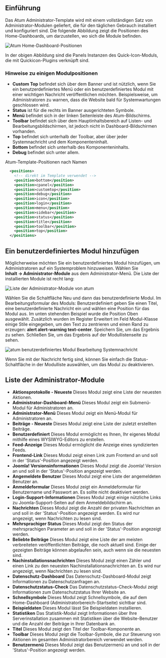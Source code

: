 <!-- Filename: J4.x:Administrator_Modules / Display title: Administrator-Module -->

## Einführung

Das Atum Administrator-Template wird mit einem vollständigen Satz von Administrator-Modulen geliefert, die für den täglichen Gebrauch installiert und konfiguriert sind. Die folgende Abbildung zeigt die Positionen des Home-Dashboards, um darzustellen, wo sich die Module befinden.

![Atum Home-Dashboard-Positionen](../../../en/images/modules/atum-template-positions.png)

In der obigen Abbildung sind die Panels Instanzen des Quick-Icon-Moduls, die mit Quickicon-Plugins verknüpft sind.

### Hinweise zu einigen Modulpositionen

- **Custom Top** befindet sich über dem Banner und ist nützlich, wenn Sie ein benutzerdefiniertes Menü oder ein benutzerdefiniertes Modul mit einer wichtigen Nachricht veröffentlichen möchten. Beispielsweise, um Administratoren zu warnen, dass die Website bald für Systemwartungen geschlossen wird.
- **Status** ist für die rechts im Banner ausgerichteten Symbole.
- **Menü** befindet sich in der linken Seitenleiste des Atum-Bildschirms.
- **Toolbar** befindet sich über dem Hauptinhaltsbereich auf Listen- und Bearbeitungsbildschirmen, ist jedoch nicht in Dashboard-Bildschirmen vorhanden.
- **Top** befindet sich unterhalb der Toolbar, aber über jeder Systemnachricht und dem Komponenteninhalt.
- **Bottom** befindet sich unterhalb des Komponenteninhalts.
- **Debug** befindet sich unter allem.

Atum-Template-Positionen nach Namen

```xml
  <positions>
    <!-- direkt im Template verwendet -->
    <position>bottom</position>
    <position>cpanel</position>
    <position>customtop</position>
    <position>debug</position>
    <position>icon</position>
    <position>login</position>
    <position>menu</position>
    <position>sidebar</position>
    <position>status</position>
    <position>title</position>
    <position>toolbar</position>
    <position>top</position>
  </positions>
```

## Ein benutzerdefiniertes Modul hinzufügen

Möglicherweise möchten Sie ein benutzerdefiniertes Modul hinzufügen, um Administratoren auf ein Systemproblem hinzuweisen. Wählen Sie **Inhalt → Administrator-Module** aus dem Administrator-Menü. Die Liste der installierten Module ist recht lang:

![Liste der Administrator-Module von atum](../../../en/images/modules/atum-admin-modules-list.png)

Wählen Sie die Schaltfläche Neu und dann das benutzerdefinierte Modul. Im Bearbeitungsformular des Moduls: Benutzerdefiniert geben Sie einen Titel, eine benutzerdefinierte Nachricht ein und wählen eine Position für das Modul aus. Im unten stehenden Beispiel wurde die Position Oben ausgewählt. Zusätzlich wurden im Register Erweitert im Feld Modul-Klasse einige Stile eingegeben, um den Text zu zentrieren und einen Rand zu erzeugen: **alert alert-warning text-center**. Speichern Sie, um das Ergebnis zu sehen. Schließen Sie, um das Ergebnis auf der Modullistenseite zu sehen.

![atum benutzerdefiniertes Modul Bearbeitung Systemnachricht](../../../en/images/modules/atum-admin-module-system-message.png)

Wenn Sie mit der Nachricht fertig sind, können Sie einfach die Status-Schaltfläche in der Modulliste auswählen, um das Modul zu deaktivieren.

## Liste der Administrator-Module

- **Aktionsprotokolle - Neueste** Dieses Modul zeigt eine Liste der
  neuesten Aktionen.
- **Administrator-Dashboard-Menü** Dieses Modul zeigt ein Submenü-Modul
  für Administratoren an.
- **Administrator-Menü** Dieses Modul zeigt ein Menü-Modul für
  Administratoren an.
- **Beiträge - Neueste** Dieses Modul zeigt eine Liste der zuletzt
  erstellten Beiträge.
- **Benutzerdefiniert** Dieses Modul ermöglicht es Ihnen, Ihr eigenes
  Modul mithilfe eines WYSIWYG-Editors zu erstellen.
- **Feed-Anzeige** Dieses Modul ermöglicht die Anzeige eines
  syndizierten Feeds.
- **Frontend-Link** Dieses Modul zeigt einen Link zum Frontend an und
  soll in der 'Status'-Position angezeigt werden.
- **Joomla! Versionsinformationen** Dieses Modul zeigt die Joomla!
  Version an und soll in der 'Status'-Position angezeigt werden.
- **Angemeldete Benutzer** Dieses Modul zeigt eine Liste der
  angemeldeten Benutzer an.
- **Anmeldeformular** Dieses Modul zeigt ein Anmeldeformular für
  Benutzername und Passwort an. Es sollte nicht deaktiviert werden.
- **Login-Support-Informationen** Dieses Modul zeigt einige nützliche
  Links zu Joomla-Support-Seiten auf dem Anmeldebildschirm an.
- **Nachrichten** Dieses Modul zeigt die Anzahl der privaten Nachrichten
  an und soll in der 'Status'-Position angezeigt werden. Es wird nur
  angezeigt, wenn Nachrichten zu lesen sind.
- **Mehrsprachiger Status** Dieses Modul zeigt den Status der
  mehrsprachigen Parameter an und soll in der 'Status'-Position
  angezeigt werden.
- **Beliebte Beiträge** Dieses Modul zeigt eine Liste der am meisten
  verbreiteten veröffentlichten Beiträge, die noch aktuell sind. Einige
  der gezeigten Beiträge können abgelaufen sein, auch wenn sie die
  neuesten sind.
- **Nachinstallationsnachrichten** Dieses Modul zeigt einen Zähler und
  einen Link zu den neuesten Nachinstallationsnachrichten an. Es wird
  nur angezeigt, wenn Nachrichten zu lesen sind.
- **Datenschutz-Dashboard** Das Datenschutz-Dashboard-Modul zeigt
  Informationen zu Datenschutzanfragen an.
- **Datenschutzstatus-Check** Das Datenschutzstatus-Check-Modul zeigt
  Informationen zum Datenschutzstatus Ihrer Website an.
- **Schnellsymbole** Dieses Modul zeigt Schnellsymbole, die auf dem
  Home-Dashboard (Administratorbereich-Startseite) sichtbar sind.
- **Beispieldaten** Dieses Modul lässt Sie Beispieldaten installieren.
- **Statistiken** Das Statistik-Modul zeigt Informationen über Ihre
  Serverinstallation zusammen mit Statistiken über die Website-Benutzer
  und die Anzahl der Beiträge in Ihrer Datenbank an.
- **Titel** Dieses Modul zeigt den Titel der Toolbar-Komponente an.
- **Toolbar** Dieses Modul zeigt die Toolbar-Symbole, die zur Steuerung
  von Aktionen im gesamten Administratorbereich verwendet werden.
- **Benutzermenü** Dieses Modul zeigt das Benutzermenü an und soll in
  der 'Status'-Position angezeigt werden.


